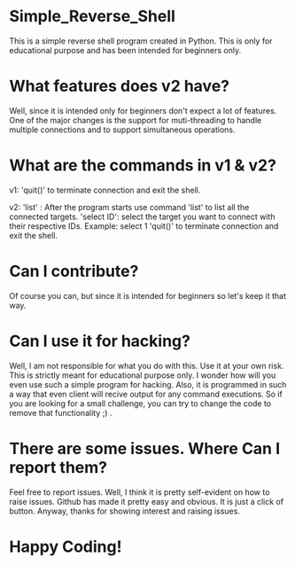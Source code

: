 # Simple_Reverse_Shell
This is a simple reverse shell program created in Python. This is only for educational purpose and has been intended for beginners only.

# What features does v2 have?
Well, since it is intended only for beginners don't expect a lot of features. One of the major changes is the support for muti-threading to handle multiple connections and to support simultaneous operations.

# What are the commands in v1 & v2?
v1: 'quit()' to terminate connection and exit the shell.

v2: 'list' : After the program starts use command 'list' to list all the connected targets.
    'select ID':  select the target you want to connect with their respective IDs. Example: select 1
    'quit()' to terminate connection and exit the shell.

# Can I contribute?
Of course you can, but since it is intended for beginners so let's keep it that way.

# Can I use it for hacking?
Well, I am not responsible for what you do with this. Use it at your own risk. This is strictly meant for educational purpose only. I wonder how will you even use such a simple program for hacking. Also, it is programmed in such a way that even client will recive output for any command executions. So if you are looking for a small challenge, you can try to change the code to remove that functionality ;) . 

# There are some issues. Where Can I report them?

Feel free to report issues. Well, I think it is pretty self-evident on how to raise issues. Github has made it pretty easy and obvious. It is just a click of button. Anyway, thanks for showing interest and raising issues.

# Happy Coding!
